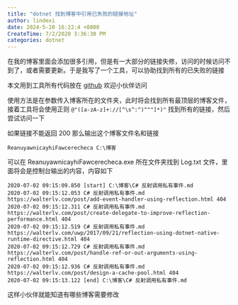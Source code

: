 ```yaml
---
title: "dotnet 找到博客中引用已失败的链接地址"
author: lindexi
date: 2024-5-20 16:22:4 +0800
CreateTime: 7/2/2020 3:36:30 PM
categories: dotnet
---
```


在我的博客里面会添加很多引用，但是有一大部分的链接失修，访问的时候访问不到了，或者需要更新。于是我写了一个工具，可以协助找到所有的已失败的链接

<!--more-->


<!-- CreateTime:7/2/2020 3:36:30 PM -->



本文用到工具所有代码放在 [github](https://github.com/lindexi/lindexi_gd/tree/5e17bc953f9e71de9d980ab844e7eceaa72234c8/ReanuyawnicayhiFawcerecheca) 欢迎小伙伴访问

使用方法是在参数传入博客所在的文件夹，此时将会找到所有最顶层的博客文件，接着工具将会使用正则 `@"([a-zA-z]+://[^\s^:^)^""]*)"` 找到所有的链接，然后尝试访问一下

如果链接不能返回 200 那么输出这个博客文件名和链接

```
ReanuyawnicayhiFawcerecheca C:\博客
```

可以在 ReanuyawnicayhiFawcerecheca.exe 所在文件夹找到 Log.txt 文件，里面将会是控制台输出的内容，内容如下

```
2020-07-02 09:15:09.850 [start] C:\博客\C# 反射调用私有事件.md
2020-07-02 09:15:12.053 C# 反射调用私有事件.md https://walterlv.com/post/add-event-handler-using-reflection.html 404
2020-07-02 09:15:12.311 C# 反射调用私有事件.md https://walterlv.com/post/create-delegate-to-improve-reflection-performance.html 404
2020-07-02 09:15:12.519 C# 反射调用私有事件.md https://walterlv.com/uwp/2017/09/21/reflection-using-dotnet-native-runtime-directive.html 404
2020-07-02 09:15:12.729 C# 反射调用私有事件.md https://walterlv.com/post/handle-ref-or-out-arguments-using-reflection.html 404
2020-07-02 09:15:12.936 C# 反射调用私有事件.md https://walterlv.com/post/design-a-cache-pool.html 404
2020-07-02 09:15:13.122 [end] C:\博客\C# 反射调用私有事件.md
```

这样小伙伴就能知道有哪些博客需要修改

